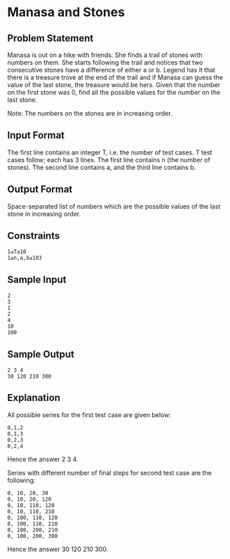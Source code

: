 # Manasa and Stones

## Problem Statement

Manasa is out on a hike with friends. She finds a trail of stones with numbers on them. She starts following the trail and notices that two consecutive stones have a difference of either a or b. Legend has it that there is a treasure trove at the end of the trail and if Manasa can guess the value of the last stone, the treasure would be hers. Given that the number on the first stone was 0, find all the possible values for the number on the last stone.

Note: The numbers on the stones are in increasing order.

## Input Format
The first line contains an integer T, i.e. the number of test cases. T test cases follow; each has 3 lines. The first line contains n (the number of stones). The second line contains a, and the third line contains b.

## Output Format
Space-separated list of numbers which are the possible values of the last stone in increasing order.

## Constraints
```
1≤T≤10
1≤n,a,b≤103
```
## Sample Input
```
2
3
1
2
4
10
100
```
## Sample Output
```
2 3 4
30 120 210 300
```
## Explanation

All possible series for the first test case are given below:
```
0,1,2
0,1,3
0,2,3
0,2,4
```
Hence the answer 2 3 4.

Series with different number of final steps for second test case are the following:
```
0, 10, 20, 30
0, 10, 20, 120
0, 10, 110, 120
0, 10, 110, 210
0, 100, 110, 120
0, 100, 110, 210
0, 100, 200, 210
0, 100, 200, 300
```
Hence the answer 30 120 210 300.
